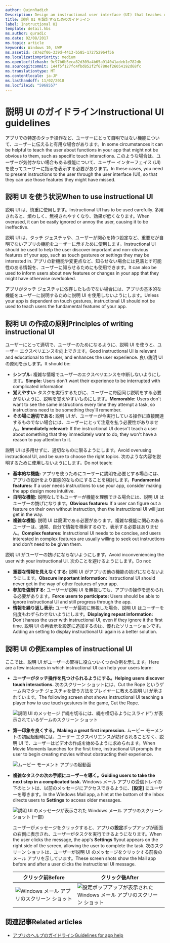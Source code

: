```yaml
---
author: QuinnRadich
Description: Design an instructional user interface (UI) that teaches users how to work with your UWP app.
title: 説明 UI を設計するためのガイドライン
label: Instructional UI
template: detail.hbs
ms.author: quradic
ms.date: 02/08/2017
ms.topic: article
keywords: Windows 10, UWP
ms.assetid: c87e2f06-339d-4413-b585-172752964f56
ms.localizationpriority: medium
ms.openlocfilehash: 9c97b6b5eca82d309a4b65a914041adeb1e782db
ms.sourcegitcommit: 144f5f127fc4fbd852f2f6780ef26054192d68fc
ms.translationtype: MT
ms.contentlocale: ja-JP
ms.lasthandoff: 11/02/2018
ms.locfileid: "5968557"
---
```

# <a name="instructional-ui-guidelines"></a><span data-ttu-id="f1a00-103">説明 UI のガイドライン</span><span class="sxs-lookup"><span data-stu-id="f1a00-103">Instructional UI guidelines</span></span>



<span data-ttu-id="f1a00-104">アプリでの特定のタッチ操作など、ユーザーにとって自明ではない機能について、ユーザーに伝えると有用な場合があります。</span><span class="sxs-lookup"><span data-stu-id="f1a00-104">In some circumstances it can be helpful to teach the user about functions in your app that might not be obvious to them, such as specific touch interactions.</span></span> <span data-ttu-id="f1a00-105">このような場合は、ユーザーが気付かない場合もある機能について、ユーザー インターフェイス (UI) を使ってユーザーに指示を表示する必要があります。</span><span class="sxs-lookup"><span data-stu-id="f1a00-105">In these cases, you need to present instructions to the user through the user interface (UI), so that they can use those features they might have missed.</span></span>

## <a name="when-to-use-instructional-ui"></a><span data-ttu-id="f1a00-106">説明 UI を使う状況</span><span class="sxs-lookup"><span data-stu-id="f1a00-106">When to use instructional UI</span></span>

<span data-ttu-id="f1a00-107">説明 UI は、慎重に使用します。</span><span class="sxs-lookup"><span data-stu-id="f1a00-107">Instructional UI has to be used carefully.</span></span> <span data-ttu-id="f1a00-108">多用されると、煩わしく、無視されやすくなり、効果が低くなります。</span><span class="sxs-lookup"><span data-stu-id="f1a00-108">When overused, it can be easily ignored or annoy the user, causing it to be ineffective.</span></span>

<span data-ttu-id="f1a00-109">説明 UI は、タッチ ジェスチャや、ユーザーが関心を持つ設定など、重要だが自明でないアプリの機能をユーザーに示すために使用します。</span><span class="sxs-lookup"><span data-stu-id="f1a00-109">Instructional UI should be used to help the user discover important and non-obvious features of your app, such as touch gestures or settings they may be interested in.</span></span> <span data-ttu-id="f1a00-110">アプリの新機能や変更点など、知らせない場合には見落とす可能性のある情報を、ユーザーに知らせるためにも使用できます。</span><span class="sxs-lookup"><span data-stu-id="f1a00-110">It can also be used to inform users about new features or changes in your app that they might have otherwise overlooked.</span></span>

<span data-ttu-id="f1a00-111">アプリがタッチ ジェスチャに依存したものでない場合には、アプリの基本的な機能をユーザーに説明するために説明 UI を使用しないようにします。</span><span class="sxs-lookup"><span data-stu-id="f1a00-111">Unless your app is dependent on touch gestures, instructional UI should not be used to teach users the fundamental features of your app.</span></span>

## <a name="principles-of-writing-instructional-ui"></a><span data-ttu-id="f1a00-112">説明 UI の作成の原則</span><span class="sxs-lookup"><span data-stu-id="f1a00-112">Principles of writing instructional UI</span></span>

<span data-ttu-id="f1a00-113">ユーザーにとって適切で、ユーザーのためになるように、説明 UI を使うと、ユーザー エクスペリエンスを向上できます。</span><span class="sxs-lookup"><span data-stu-id="f1a00-113">Good instructional UI is relevant and educational to the user, and enhances the user experience.</span></span> <span data-ttu-id="f1a00-114">良い説明 UI の原則を示します。</span><span class="sxs-lookup"><span data-stu-id="f1a00-114">It should be:</span></span>

-   <span data-ttu-id="f1a00-115">**シンプル:** 複雑な情報でユーザーのエクスペリエンスを中断しないようにします。</span><span class="sxs-lookup"><span data-stu-id="f1a00-115">**Simple:** Users don't want their experience to be interrupted with complicated information</span></span>
-   <span data-ttu-id="f1a00-116">**覚えやすい:** タスクを実行するたびに、ユーザーに毎回同じ説明をする必要がないように、説明を覚えやすいものにします。</span><span class="sxs-lookup"><span data-stu-id="f1a00-116">**Memorable:** Users don't want to see the same instructions every time they attempt a task, so instructions need to be something they'll remember.</span></span>
-   <span data-ttu-id="f1a00-117">**その場に適切である:** 説明 UI が、ユーザーが今実行している操作に直接関連するものでない場合には、ユーザーにとって注意を払う必要性がありません。</span><span class="sxs-lookup"><span data-stu-id="f1a00-117">**Immediately relevant:** If the instructional UI doesn't teach a user about something that they immediately want to do, they won't have a reason to pay attention to it.</span></span>

<span data-ttu-id="f1a00-118">説明 UI は多用せずに、適切なものに限るようにします。</span><span class="sxs-lookup"><span data-stu-id="f1a00-118">Avoid overusing instructional UI, and be sure to choose the right topics.</span></span> <span data-ttu-id="f1a00-119">次のような内容を説明するために使用しないようにします。</span><span class="sxs-lookup"><span data-stu-id="f1a00-119">Do not teach:</span></span>

-   <span data-ttu-id="f1a00-120">**基本的な機能:** アプリを使うためにユーザーに説明を必要とする場合には、アプリの設計をより直感的なものにすることを検討します。</span><span class="sxs-lookup"><span data-stu-id="f1a00-120">**Fundamental features:** If a user needs instructions to use your app, consider making the app design more intuitive.</span></span>
-   <span data-ttu-id="f1a00-121">**自明な機能:** 説明なしでもユーザーが機能を理解できる場合には、説明 UI はユーザーの妨げになります。</span><span class="sxs-lookup"><span data-stu-id="f1a00-121">**Obvious features:** If a user can figure out a feature on their own without instruction, then the instructional UI will just get in the way.</span></span>
-   <span data-ttu-id="f1a00-122">**複雑な機能:** 説明 UI は簡潔である必要があります。複雑な機能に関心のあるユーザーは、通常、自分で情報を検索するので、表示する必要はありません。</span><span class="sxs-lookup"><span data-stu-id="f1a00-122">**Complex features:** Instructional UI needs to be concise, and users interested in complex features are usually willing to seek out instructions and don't need to be given them.</span></span>

<span data-ttu-id="f1a00-123">説明 UI がユーザーの妨げにならないようにします。</span><span class="sxs-lookup"><span data-stu-id="f1a00-123">Avoid inconveniencing the user with your instructional UI.</span></span> <span data-ttu-id="f1a00-124">次のことを避けるようにします。</span><span class="sxs-lookup"><span data-stu-id="f1a00-124">Do not:</span></span>

-   <span data-ttu-id="f1a00-125">**重要な情報を見えなくする:** 説明 UI がアプリの他の機能の妨げにならないようにします。</span><span class="sxs-lookup"><span data-stu-id="f1a00-125">**Obscure important information:** Instructional UI should never get in the way of other features of your app.</span></span>
-   <span data-ttu-id="f1a00-126">**参加を強制する:** ユーザーが説明 UI を無視しても、アプリの操作を進められる必要があります。</span><span class="sxs-lookup"><span data-stu-id="f1a00-126">**Force users to participate:** Users should be able to ignore instructional UI and still progress through the app.</span></span>
-   <span data-ttu-id="f1a00-127">**情報を繰り返し表示:** ユーザーが最初に無視した場合、説明 UI はユーザーを何度もわずらわせないようにします。</span><span class="sxs-lookup"><span data-stu-id="f1a00-127">**Displaying repeat information:** Don't harass the user with instructional UI, even if they ignore it the first time.</span></span> <span data-ttu-id="f1a00-128">説明 UI の再表示を設定に追加するのは、優れたソリューションです。</span><span class="sxs-lookup"><span data-stu-id="f1a00-128">Adding an setting to display instructional UI again is a better solution.</span></span>

## <a name="examples-of-instructional-ui"></a><span data-ttu-id="f1a00-129">説明 UI の例</span><span class="sxs-lookup"><span data-stu-id="f1a00-129">Examples of instructional UI</span></span>

<span data-ttu-id="f1a00-130">ここでは、説明 UI がユーザーの習得に役立ついくつかの例を示します。</span><span class="sxs-lookup"><span data-stu-id="f1a00-130">Here are a few instances in which instructional UI can help your users learn:</span></span>

-   **<span data-ttu-id="f1a00-131">ユーザーがタッチ操作を見つけられるようにする。</span><span class="sxs-lookup"><span data-stu-id="f1a00-131">Helping users discover touch interactions.</span></span>** <span data-ttu-id="f1a00-132">次のスクリーン ショットには、Cut the Rope というゲーム内でタッチ ジェスチャを使う方法をプレイヤーに教える説明 UI が示されています。</span><span class="sxs-lookup"><span data-stu-id="f1a00-132">The following screen shot shows instructional UI teaching a player how to use touch gestures in the game, Cut the Rope.</span></span>

    ![説明 UI のメッセージ ("縄を切るには、縄を横切るようにスライド") が表示されているゲームのスクリーン ショット](images/in-game-controls-3.png)

-   **<span data-ttu-id="f1a00-134">第一印象を良くする。</span><span class="sxs-lookup"><span data-stu-id="f1a00-134">Making a great first impression.</span></span>** <span data-ttu-id="f1a00-135">ムービー モーメントの初回起動時には、ユーザー エクスペリエンスが妨げられることなく、説明 UI で、ユーザーはビデオの作成を始めるように求められます。</span><span class="sxs-lookup"><span data-stu-id="f1a00-135">When Movie Moments launches for the first time, instructional UI prompts the user to begin creating movies without obstructing their experience.</span></span>

    ![ムービー モーメント アプリの起動面](images/instructional-ui-movie.png)

-   **<span data-ttu-id="f1a00-137">複雑なタスクの次の手順にユーザーを導く。</span><span class="sxs-lookup"><span data-stu-id="f1a00-137">Guiding users to take the next step in a complicated task.</span></span>** <span data-ttu-id="f1a00-138">Windows メール アプリの受信トレイの下のヒントは、以前のメッセージにアクセスできるように、**[設定]** にユーザーを導きます。</span><span class="sxs-lookup"><span data-stu-id="f1a00-138">In the Windows Mail app, a hint at the bottom of the Inbox directs users to **Settings** to access older messages.</span></span>

    ![説明 UI のメッセージが表示された Windows メール アプリのスクリーン ショット (一部)](images/instructional-ui-mail-inbox.png)

    <span data-ttu-id="f1a00-140">ユーザーがメッセージをクリックすると、アプリの**設定**ポップアップが画面の右側に表示され、ユーザーがタスクを実行できるようになります。</span><span class="sxs-lookup"><span data-stu-id="f1a00-140">When the user clicks the message, the app's **Settings** flyout appears on the right side of the screen, allowing the user to complete the task.</span></span> <span data-ttu-id="f1a00-141">次のスクリーン ショットは、ユーザーが説明 UI のメッセージをクリックする前後のメール アプリを示しています。</span><span class="sxs-lookup"><span data-stu-id="f1a00-141">These screen shots show the Mail app before and after a user clicks the instructional UI message.</span></span>

    | <span data-ttu-id="f1a00-142">クリック前</span><span class="sxs-lookup"><span data-stu-id="f1a00-142">Before</span></span>                                                               | <span data-ttu-id="f1a00-143">クリック後</span><span class="sxs-lookup"><span data-stu-id="f1a00-143">After</span></span>                                                                                                        |
    |----------------------------------------------------------------------|--------------------------------------------------------------------------------------------------------------|
    | ![Windows メール アプリのスクリーン ショット](images/instructional-ui-mail.png) | ![設定ポップアップが表示された Windows メール アプリのスクリーン ショット](images/instructional-ui-mail-flyout.png) |

## <a name="related-articles"></a><span data-ttu-id="f1a00-146">関連記事</span><span class="sxs-lookup"><span data-stu-id="f1a00-146">Related articles</span></span>

* [<span data-ttu-id="f1a00-147">アプリのヘルプのガイドライン</span><span class="sxs-lookup"><span data-stu-id="f1a00-147">Guidelines for app help</span></span>](guidelines-for-app-help.md)
